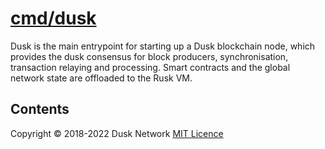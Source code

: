 # [cmd/dusk](./cmd/dusk)

Dusk is the main entrypoint for starting up a Dusk blockchain node, which
provides the dusk consensus for block producers, synchronisation, transaction
relaying and processing. Smart contracts and the global network state are
offloaded to the Rusk VM.

<!-- ToC start -->
##  Contents

<!-- ToC end -->

Copyright © 2018-2022 Dusk Network
[MIT Licence](https://github.com/dusk-network/dusk-blockchain/blob/master/LICENSE)
